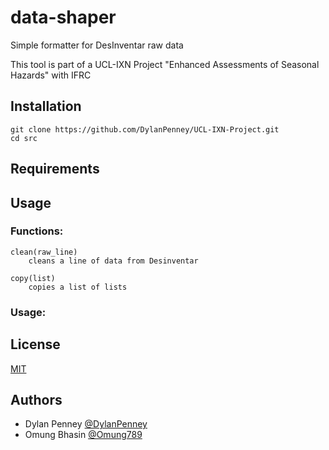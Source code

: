 # data-shaper

Simple formatter for DesInventar raw data

This tool is part of a UCL-IXN Project "Enhanced Assessments of Seasonal Hazards" with IFRC

## Installation

```
git clone https://github.com/DylanPenney/UCL-IXN-Project.git
cd src
```
## Requirements

## Usage

### Functions:

```
clean(raw_line)
    cleans a line of data from Desinventar

copy(list)
    copies a list of lists
```

### Usage:

## License

[MIT](https://choosealicense.com/licenses/mit/)

## Authors

- Dylan Penney    [@DylanPenney](https://www.github.com/DylanPenney)
- Omung Bhasin    [@Omung789](https://www.github.com/Omung789)
